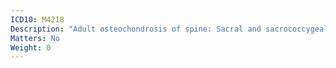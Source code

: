 ```yaml
---
ICD10: M4218
Description: "Adult osteochondrosis of spine: Sacral and sacrococcygeal region"
Matters: No
Weight: 0
---
```


